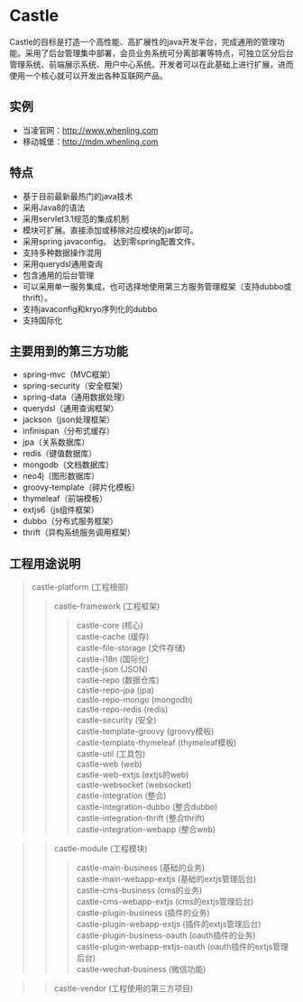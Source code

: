 # Castle
Castle的目标是打造一个高性能、高扩展性的java开发平台，完成通用的管理功能。采用了后台管理集中部署，会员业务系统可分离部署等特点，可独立区分后台管理系统、前端展示系统、用户中心系统。开发者可以在此基础上进行扩展，进而使用一个核心就可以开发出各种互联网产品。 

## 实例
* 当凌官网：http://www.whenling.com
* 移动城堡：http://mdm.whenling.com

## 特点
* 基于目前最新最热门的java技术
* 采用Java8的语法
* 采用servlet3.1规范的集成机制
* 模块可扩展。直接添加或移除对应模块的jar即可。
* 采用spring javaconfig。 达到零spring配置文件。
* 支持多种数据操作混用
* 采用querydsl通用查询
* 包含通用的后台管理
* 可以采用单一服务集成，也可选择地使用第三方服务管理框架（支持dubbo或thrift）。
* 支持javaconfig和kryo序列化的dubbo
* 支持国际化

## 主要用到的第三方功能
* spring-mvc（MVC框架）
* spring-security（安全框架）
* spring-data（通用数据处理）
* querydsl（通用查询框架）
* jackson（json处理框架）
* infinispan（分布式缓存）
* jpa（关系数据库）
* redis（键值数据库）
* mongodb（文档数据库）
* neo4j（图形数据库）
* groovy-template（碎片化模板）
* thymeleaf（前端模板）
* extjs6（js组件框架）
* dubbo（分布式服务框架）
* thrift（异构系统服务调用框架）

## 工程用途说明
> castle-platform (工程根部)  
> > castle-framework (工程框架)
> > > castle-core (核心)  
> > > castle-cache (缓存)  
> > > castle-file-storage (文件存储)  
> > > castle-i18n (国际化)  
> > > castle-json (JSON)  
> > > castle-repo (数据仓库)  
> > > castle-repo-jpa (jpa)  
> > > castle-repo-mongo (mongodb)  
> > > castle-repo-redis (redis)  
> > > castle-security (安全)  
> > > castle-template-groovy (groovy模板)  
> > > castle-template-thymeleaf (thymeleaf模板)  
> > > castle-util (工具包)  
> > > castle-web (web)  
> > > castle-web-extjs (extjs的web)  
> > > castle-websocket (websocket)  
> > > castle-integration (整合)  
> > > castle-integration-dubbo (整合dubbo)  
> > > castle-integration-thrift (整合thrift)  
> > > castle-integration-webapp (整合web)  

> > castle-module (工程模块)
> > > castle-main-business (基础的业务)  
> > > castle-main-webapp-extjs (基础的extjs管理后台)  
> > > castle-cms-business (cms的业务)  
> > > castle-cms-webapp-extjs (cms的extjs管理后台)  
> > > castle-plugin-business (插件的业务)  
> > > castle-plugin-webapp-extjs (插件的extjs管理后台)  
> > > castle-plugin-business-oauth (oauth插件的业务)  
> > > castle-plugin-webapp-extjs-oauth (oauth插件的extjs管理后台)  
> > > castle-wechat-business (微信功能)  

> > castle-vendor (工程使用的第三方项目)  